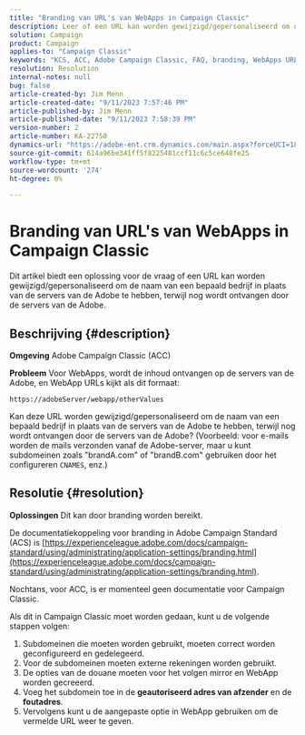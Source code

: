 ```yaml
---
title: "Branding van URL's van WebApps in Campaign Classic"
description: Leer of een URL kan worden gewijzigd/gepersonaliseerd om de naam van een bepaald bedrijf in plaats van de servers van de Adobe te hebben, terwijl nog wordt ontvangen door de servers van de Adobe.
solution: Campaign
product: Campaign
applies-to: "Campaign Classic"
keywords: "KCS, ACC, Adobe Campaign Classic, FAQ, branding, WebApps URL, Adobe Campaign Standard, ACS"
resolution: Resolution
internal-notes: null
bug: false
article-created-by: Jim Menn
article-created-date: "9/11/2023 7:57:46 PM"
article-published-by: Jim Menn
article-published-date: "9/11/2023 7:58:39 PM"
version-number: 2
article-number: KA-22750
dynamics-url: "https://adobe-ent.crm.dynamics.com/main.aspx?forceUCI=1&pagetype=entityrecord&etn=knowledgearticle&id=c2bc4177-dd50-ee11-be6f-6045bd006239"
source-git-commit: 614a96be341ff5f8225481ccf11c6c5ce648fe25
workflow-type: tm+mt
source-wordcount: '274'
ht-degree: 0%

---
```


# Branding van URL&#39;s van WebApps in Campaign Classic


Dit artikel biedt een oplossing voor de vraag of een URL kan worden gewijzigd/gepersonaliseerd om de naam van een bepaald bedrijf in plaats van de servers van de Adobe te hebben, terwijl nog wordt ontvangen door de servers van de Adobe.

## Beschrijving {#description}


<b>Omgeving</b>
Adobe Campaign Classic (ACC)

<b>Probleem</b>
Voor WebApps, wordt de inhoud ontvangen op de servers van de Adobe, en WebApp URLs kijkt als dit formaat:

`https://adobeServer/webapp/otherValues`

Kan deze URL worden gewijzigd/gepersonaliseerd om de naam van een bepaald bedrijf in plaats van de servers van de Adobe te hebben, terwijl nog wordt ontvangen door de servers van de Adobe?
(Voorbeeld: voor e-mails worden de mails verzonden vanaf de Adobe-server, maar u kunt subdomeinen zoals &quot;brandA.com&quot; of &quot;brandB.com&quot; gebruiken door het configureren `CNAMES`, enz.)


## Resolutie {#resolution}


<b>Oplossingen</b>
Dit kan door branding worden bereikt.

De documentatiekoppeling voor branding in Adobe Campaign Standard (ACS) is [https://experienceleague.adobe.com/docs/campaign-standard/using/administrating/application-settings/branding.html](https://experienceleague.adobe.com/docs/campaign-standard/using/administrating/application-settings/branding.html).


Nochtans, voor ACC, is er momenteel geen documentatie voor Campaign Classic.

Als dit in Campaign Classic moet worden gedaan, kunt u de volgende stappen volgen:
1. Subdomeinen die moeten worden gebruikt, moeten correct worden geconfigureerd en gedelegeerd.
2. Voor de subdomeinen moeten externe rekeningen worden gebruikt.
3. De opties van de douane moeten voor het volgen mirror en WebApp worden gecreeerd.
4. Voeg het subdomein toe in de <b>geautoriseerd adres van afzender</b> en de <b>foutadres</b>.
5. Vervolgens kunt u de aangepaste optie in WebApp gebruiken om de vermelde URL weer te geven.
